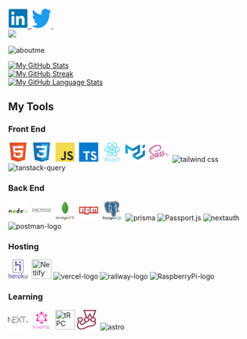 <link rel="stylesheet" href="https://cdn.jsdelivr.net/gh/devicons/devicon@latest/devicon.min.css">
<br />
<a href='https://www.linkedin.com/in/gstrecker'>  <img src="https://github.com/devicons/devicon/blob/master/icons/linkedin/linkedin-original.svg" title="LinkedIn" alt="LinkedIn" width="40" height="40"/>&nbsp;
</a>
<a href='https://twitter.com/whoa__dood'>  <img src="https://github.com/devicons/devicon/blob/master/icons/twitter/twitter-original.svg" title="Twitter" alt="Twitter" width="40" height="40"/>&nbsp;
</a>
<br />
<img src='https://www.codewars.com/users/Whoa_dude/badges/large' />

![aboutme](https://user-images.githubusercontent.com/82413454/202054038-9fec5a2d-dd18-4541-820a-ac59b5ce7069.png)
<br />

[![My GitHub Stats](https://github-readme-stats.vercel.app/api/?username=whoadood&count_private=true&theme=tokyonight&showicons=true)]()
<br />
[![My GitHub Streak](https://github-readme-streak-stats.herokuapp.com/?user=whoadood&theme=tokyonight&hide_border=false)]()
<br />
[![My GitHub Language Stats](https://github-readme-stats.vercel.app/api/top-langs/?username=whoadood&langs_count=5&theme=tokyonight)]()


<!---
castle88/castle88 is a ✨ special ✨ repository because its `README.md` (this file) appears on your GitHub profile.
You can click the Preview link to take a look at your changes.
--->
<div>
  <h2>My Tools</h2>


  
  
  <h3>Front End</h3>
  <img src="https://github.com/devicons/devicon/blob/master/icons/html5/html5-original.svg" title="HTML5" alt="HTML" width="40" height="40"/>&nbsp;
  <img src="https://github.com/devicons/devicon/blob/master/icons/css3/css3-original.svg"  title="CSS3" alt="CSS" width="40" height="40"/>&nbsp;
  <img src="https://github.com/devicons/devicon/blob/master/icons/javascript/javascript-original.svg" title="JavaScript" alt="JavaScript" width="40" height="40"/>&nbsp;
  <img src="https://github.com/devicons/devicon/blob/master/icons/typescript/typescript-original.svg" title="TypeScript"  alt="TypeScript" width="40" height="40"/>&nbsp;
  <img src="https://github.com/devicons/devicon/blob/master/icons/react/react-original-wordmark.svg" title="React" alt="React" width="40" height="40"/>&nbsp;
  <img src="https://github.com/devicons/devicon/blob/master/icons/materialui/materialui-original.svg" title="Material UI" alt="Material UI" width="40" height="40"/>&nbsp;
    <img src="https://github.com/devicons/devicon/blob/master/icons/sass/sass-original.svg"  title="SASS" alt="SASS" width="40" height="40"/>&nbsp;
    <img width='40' height='40' alt='tailwind css' title='tailwind' src='https://user-images.githubusercontent.com/82413454/191466121-51498764-0a54-4aa0-9da4-41e0a92b6578.png' />
  <img title='tanstack-query' alt='tanstack-query' height='40' widht='40' src='https://user-images.githubusercontent.com/82413454/191467680-fa1fe08e-8ae4-49ff-bdac-2772e2e0d3a7.svg' />
  
  <h3>Back End</h3>
  <img src="https://github.com/devicons/devicon/blob/master/icons/nodejs/nodejs-original-wordmark.svg" title="NodeJS" alt="NodeJS" width="40" height="40"/>&nbsp;
    <img src="https://github.com/devicons/devicon/blob/master/icons/express/express-original-wordmark.svg" title="Express" alt="express" width="40" height="40"/>&nbsp;
      <img src="https://github.com/devicons/devicon/blob/master/icons/mongodb/mongodb-original-wordmark.svg" title="MongoDB"  alt="MongoDB" width="40" height="40"/>&nbsp; 
      <img src="https://github.com/devicons/devicon/blob/master/icons/npm/npm-original-wordmark.svg" title="NPM"  alt="NPM" width="40" height="40"/>&nbsp; 
  <img src="https://github.com/devicons/devicon/blob/master/icons/postgresql/postgresql-original-wordmark.svg" title="PostgresQL"  alt="PostgresQL" width="40" height="40"/>&nbsp;
  <img title='Prisma' alt='prisma' width='80' src='https://user-images.githubusercontent.com/82413454/191468427-0e2a965a-a88f-4021-96a8-5a608a520d99.svg' />
  <img title='Passport.js' width='40' src='https://user-images.githubusercontent.com/82413454/191476444-ceefeca8-640b-4951-bca2-ef97a340f573.png' />
  <img title='nextauth' alt='nextauth' width='40' src='https://user-images.githubusercontent.com/82413454/191476111-8abe4be0-82b2-471b-bd4f-30a1eaef0375.png' />
<img width="40" alt="postman-logo" title='Postman' src="https://user-images.githubusercontent.com/82413454/191562800-3002aa0e-db83-4af2-83d1-7ccbc8acf6dc.png">

  
  <h3>Hosting</h3>
  <img src="https://github.com/devicons/devicon/blob/master/icons/heroku/heroku-original-wordmark.svg"  title="Heroku"  alt="Heroku" width="40" height="40"/>&nbsp; 
  <img src="https://user-images.githubusercontent.com/82413454/191464749-4bd02ee4-030e-494d-a62f-0e5343b6753e.png" title='Netlify' width='40' height='40' />
  <img width="40" height='40' alt="vercel-logo" title='Vercel' src="https://user-images.githubusercontent.com/82413454/191465072-df998bdb-d0ab-4e65-9e36-c8d55af2b122.png">
<img width="40" height='40' alt="railway-logo" title='Railway' src="https://user-images.githubusercontent.com/82413454/194641725-d2422aea-1b39-4d87-870a-59c9685fcdd3.png">
<img width="40" height='40' alt="RaspberryPi-logo" title='Raspberry Pi' src="https://user-images.githubusercontent.com/82413454/194675959-d4138a45-23cf-448c-8a34-fbdbe5db214e.svg">


  <h3>Learning</h3>
    <img src="https://github.com/devicons/devicon/blob/master/icons/nextjs/nextjs-original-wordmark.svg" title="NextJS"  alt="NextJS" width="40" height="40"/>&nbsp;
  <img src="https://github.com/devicons/devicon/blob/master/icons/graphql/graphql-plain-wordmark.svg" title="graphql"  alt="graphql" width="40" height="40"/>&nbsp;
      <img src='https://user-images.githubusercontent.com/82413454/191451583-210c833a-671e-4103-93fd-1004215e39f4.png' title='tRPC' width='40' height='40' />
<img src="https://github.com/devicons/devicon/blob/master/icons/jest/jest-plain.svg" title="Jest"  alt="Jest" width="40" height="40"/>&nbsp; 
<!--   <img src="https://github.com/devicons/devicon/blob/master/icons/d3js/d3js-plain.svg" title="D3"  alt="D3" width="40" height="40"/>&nbsp;  -->
<img src="https://user-images.githubusercontent.com/82413454/193375447-7692e583-a7a9-4ed6-b0e1-581915a1a3be.svg" title='Astro' alt='astro' width='40' height='40'/>&nbsp;


</div>

